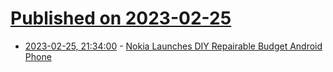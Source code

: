 # [Published on 2023-02-25](index.md)

* [2023-02-25, 21:34:00](https://mobile.slashdot.org/story/23/02/25/2046209/nokia-launches-diy-repairable-budget-android-phone?utm_source=rss1.0mainlinkanon&utm_medium=feed) - [Nokia Launches DIY Repairable Budget Android Phone](https://mobile.slashdot.org/story/23/02/25/2046209/nokia-launches-diy-repairable-budget-android-phone?utm_source=rss1.0mainlinkanon&utm_medium=feed)
